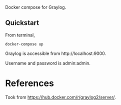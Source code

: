Docker compose for Graylog.

## Quickstart

From terminal,

    docker-compose up

Graylog is accessible from http://localhost:9000.

Username and password is admin:admin.

# References

Took from https://hub.docker.com/r/graylog2/server/.
